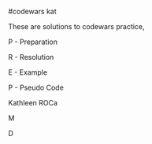#codewars kat

These are solutions to codewars practice, 

P - Preparation

R - Resolution 

E - Example

P - Pseudo Code 

Kathleen ROCa
  

M
 
D

